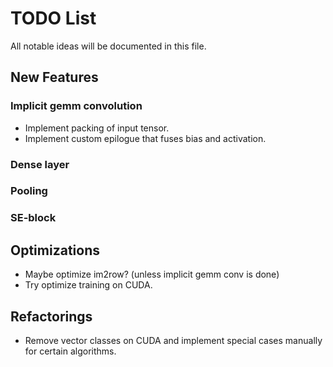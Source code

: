 # TODO List
All notable ideas will be documented in this file.

## New Features

### Implicit gemm convolution
- Implement packing of input tensor.
- Implement custom epilogue that fuses bias and activation.

### Dense layer

### Pooling

### SE-block

## Optimizations
- Maybe optimize im2row? (unless implicit gemm conv is done)
- Try optimize training on CUDA.

## Refactorings
- Remove vector classes on CUDA and implement special cases manually for certain algorithms.